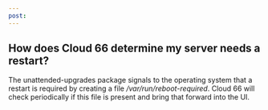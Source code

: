 ```yaml
---
post: 
---
```


## How does Cloud 66 determine my server needs a restart?

The unattended-upgrades package signals to the operating system that a restart is required by creating a file _/var/run/reboot-required_. Cloud 66 will check periodically if this file is present and bring that forward into the UI. 

